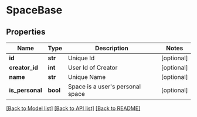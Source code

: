 # SpaceBase

## Properties
Name | Type | Description | Notes
------------ | ------------- | ------------- | -------------
**id** | **str** | Unique Id | [optional] 
**creator_id** | **int** | User Id of Creator | [optional] 
**name** | **str** | Unique Name | [optional] 
**is_personal** | **bool** | Space is a user&#39;s personal space | [optional] 

[[Back to Model list]](../README.md#documentation-for-models) [[Back to API list]](../README.md#documentation-for-api-endpoints) [[Back to README]](../README.md)


